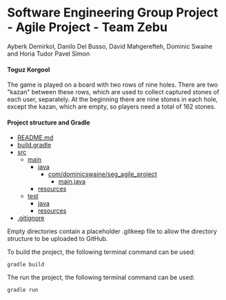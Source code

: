 # Software Engineering Group Project - Agile Project - Team Zebu
Ayberk Demirkol, Danilo Del Busso, David Mahgerefteh, Dominic Swaine and Horia Tudor Pavel Simon

#### Toguz Korgool
The game is played on a board with two rows of nine holes. 
There are two "kazan" between these rows, which are used to 
collect captured stones of each user, separately. 
At the beginning there are nine stones in each hole,
 except the kazan, which are empty, so players need 
 a total of 162 stones.

#### Project structure and Gradle
 * [README.md](./README.md)
 * [build.gradle](./build.gradle)
 * [src](./src)
   * [main](./src/main)
      * [java](./src/main/java)
        * [com/dominicswaine/seg_agile_project](./src/main/java/com/dominicswaine/seg_agile_project)
            * [main.java](./src/main/java/com/dominicswaine/seg_agile_project/main.java)
      * [resources](./src/main/resources)
   * [test](./src/test)
      * [java](./src/test/java)
      * [resources](./src/test/resources)
 * [.gitignore](./.gitignore)
      
Empty directories contain a placeholder .gitkeep file to allow the directory structure to be uploaded to GitHub.


To build the project, the following terminal command can be used:

    gradle build

The run the project, the following terminal command can be used:

    gradle run